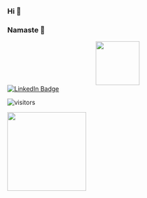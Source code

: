 ### Hi 👋
### Namaste 🙏 

<div id="header" align="center">
  <img src="https://media.giphy.com/media/HscDLzkO8EOTmgkhQP/giphy.gif" width="100" margin="10"/>
</div>

<div id="badges">
  <a href="[your-linkedin-URL](https://www.linkedin.com/in/shivraj-gurjar-iamshiv007007/)">
    <img src="https://img.shields.io/badge/LinkedIn-blue?style=for-the-badge&logo=linkedin&logoColor=white" alt="LinkedIn Badge"/>
  </a>
</div>

![visitors](https://visitor-badge.glitch.me/badge?page_id=${shiv007}.${[your.repo.id](https://github.com/iamshiv007/iamshiv007/edit/main/README.md)})

<img height="180em" src="https://github-readme-stats.vercel.app/api?username=shiv007&show_icons=true&hide_border=true&&count_private=true&include_all_commits=true" />


<!--
**iamshiv007/iamshiv007** is a ✨ _special_ ✨ repository because its `README.md` (this file) appears on your GitHub profile.

Here are some ideas to get you started:

- 🔭 I’m currently working on ...
- 🌱 I’m currently learning ...
- 👯 I’m looking to collaborate on ...
- 🤔 I’m looking for help with ...
- 💬 Ask me about ...
- 📫 How to reach me: ...
- 😄 Pronouns: ...
- ⚡ Fun fact: ...
-->
